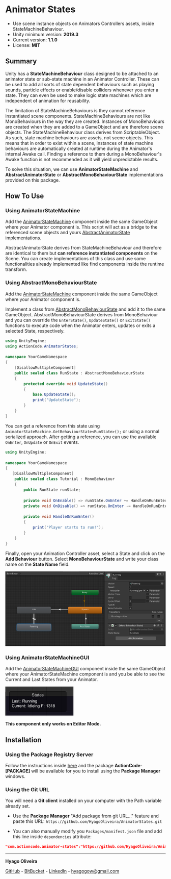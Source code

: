 # Animator States

* Use scene instance objects on Animators Controllers assets, inside StateMachineBehaviour.
* Unity minimum version: **2019.3**
* Current version: **1.1.0**
* License: **MIT**

## Summary

Unity has a **StateMachineBehaviour** class designed to be attached to an animator state or sub-state machine in an Animator Controller. 
These can be used to add all sorts of state dependent behaviours such as playing sounds, particle effects or enable/disable colliders whenever you enter a state. 
They can even be used to make logic state machines which are independent of animation for reusability.

The limitation of StateMachineBehaviours is they cannot reference instantiated scene components. StateMachineBehaviours are not like MonoBehaviours in the way they are created. Instances of MonoBehaviours are created when they are added to a GameObject and are therefore scene objects. 
The StateMachineBehaviour class derives from ScriptableObject. As such, state machine behaviours are assets, not scene objects. This means that in order to exist within a scene, instances of state machine behaviours are automatically created at runtime during the Animator's internal Awake call. 
Finding a reference to them during a MonoBehaviour's Awake function is not recommended as it will yield unpredictable results.

To solve this situation, we can use **AnimatorStateMachine** and **AbstractAnimatorState** or **AbstractMonoBehaviourState** implementations provided on this package.

## How To Use

### Using AnimatorStateMachine

Add the [AnimatorStateMachine](/Runtime/StatesMachine/AnimatorStateMachine.cs) component inside the same GameObject where your Animator component is. 
This script will act as a bridge to the referenced scene objects and yours [AbstractAnimatorState](/Runtime/States/AbstractAnimatorState.cs) implementations.

AbstractAnimatorState derives from StateMachineBehaviour and therefore are identical to them but **can reference instantiated components** on the Scene. 
You can create implementations of this class and use some functionalities already implemented like find components inside the runtime transform.

### Using AbstractMonoBehaviourState

Add the [AnimatorStateMachine](/Runtime/StatesMachine/AnimatorStateMachine.cs) component inside the same GameObject where your Animator component is.

Implement a class from [AbstractMonoBehaviourState](/Runtime/States/AbstractMonoBehaviourState.cs) and add it to the same GameObject. AbstractMonoBehaviourState derives from MonoBehaviour and you can override the `EnterState()`, `UpdateState()` or `ExitState()` functions to execute code when the Animator enters, updates or exits a selected State, respectively. 

```csharp
using UnityEngine;
using ActionCode.AnimatorStates;

namespace YourGameNamespace
{
    [DisallowMultipleComponent]
    public sealed class RunState : AbstractMonoBehaviourState
    {
        protected override void UpdateState()
        {
            base.UpdateState();
            print("UpdateState");
        }
    }
}
````

You can get a reference from this state using `AnimatorStateMachine.GetBehaviourState<RunState>();` or using a normal serialized approach.
After getting a reference, you can use the available `OnEnter`, `OnUpdate` or `OnExit` events.

```csharp
using UnityEngine;

namespace YourGameNamespace
{
   [DisallowMultipleComponent]
    public sealed class Tutorial : MonoBehaviour
    {
        public RunState runState;

        private void OnEnable() => runState.OnEnter += HandleOnRunEnter;
        private void OnDisable() => runState.OnEnter -= HandleOnRunEnter;

        private void HandleOnRunEnter()
        {
            print("Player starts to run!");
        }
    }
}
```

Finally, open your Animation Controller asset, select a State and click on the **Add Behaviour** button. 
Select **MonoBehaviourState** and write your class name on the **State Name** field.

![AnimatorController Screenshot](/Docs~/AnimatorController.png "Using AbstractMonoBehaviourState")

### Using AnimatorStateMachineGUI

Add the [AnimatorStateMachineGUI](/Runtime/StatesMachine/AnimatorStateMachineGUI.cs) component inside the same GameObject where your AnimatorStateMachine component is
and you be able to see the Current and Last States from your Animator.

![AnimatorStateMachineGUI Screenshot](/Docs~/AnimatorStateMachineGUI.png "Using AnimatorStateMachineGUI")

**This component only works on Editor Mode.**

## Installation

### Using the Package Registry Server

Follow the instructions inside [here](https://cutt.ly/ukvj1c8) and the package **ActionCode-[PACKAGE]** 
will be available for you to install using the **Package Manager** windows.

### Using the Git URL

You will need a **Git client** installed on your computer with the Path variable already set. 

- Use the **Package Manager** "Add package from git URL..." feature and paste this URL: `https://github.com/HyagoOliveira/AnimatorStates.git`

- You can also manually modify you `Packages/manifest.json` file and add this line inside `dependencies` attribute: 

```json
"com.actioncode.animator-states":"https://github.com/HyagoOliveira/AnimatorStates.git"
```

---

**Hyago Oliveira**

[GitHub](https://github.com/HyagoOliveira) -
[BitBucket](https://bitbucket.org/HyagoGow/) -
[LinkedIn](https://www.linkedin.com/in/hyago-oliveira/) -
<hyagogow@gmail.com>